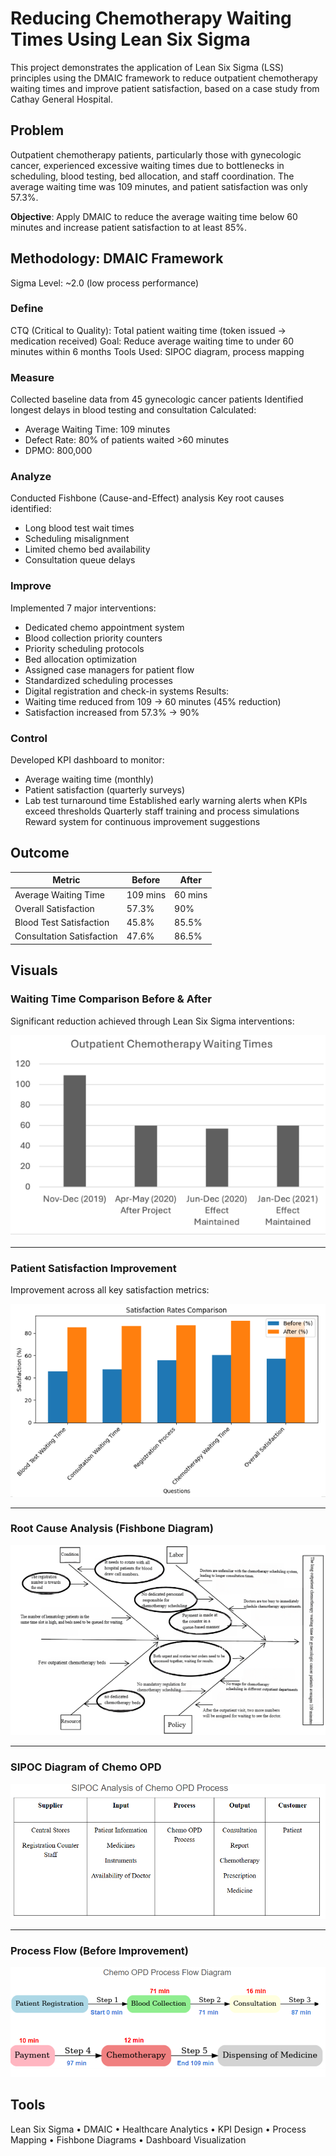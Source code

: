 # Reducing Chemotherapy Waiting Times Using Lean Six Sigma
This project demonstrates the application of Lean Six Sigma (LSS) principles using the DMAIC framework to reduce outpatient chemotherapy waiting times and improve patient satisfaction, based on a case study from Cathay General Hospital.

## Problem
Outpatient chemotherapy patients, particularly those with gynecologic cancer, experienced excessive waiting times due to bottlenecks in scheduling, blood testing, bed allocation, and staff coordination. The average waiting time was 109 minutes, and patient satisfaction was only 57.3%.

**Objective**: Apply DMAIC to reduce the average waiting time below 60 minutes and increase patient satisfaction to at least 85%.

##  Methodology: DMAIC Framework
Sigma Level: ~2.0 (low process performance)
### Define
  CTQ (Critical to Quality): Total patient waiting time (token issued → medication received)
  Goal: Reduce average waiting time to under 60 minutes within 6 months
  Tools Used: SIPOC diagram, process mapping
### Measure
  Collected baseline data from 45 gynecologic cancer patients
  Identified longest delays in blood testing and consultation
  Calculated:
   - Average Waiting Time: 109 minutes
   - Defect Rate: 80% of patients waited >60 minutes
   - DPMO: 800,000
### Analyze
  Conducted Fishbone (Cause-and-Effect) analysis
  Key root causes identified:
  - Long blood test wait times
  - Scheduling misalignment
  - Limited chemo bed availability
  - Consultation queue delays
### Improve
  Implemented 7 major interventions:
  - Dedicated chemo appointment system
  - Blood collection priority counters
  - Priority scheduling protocols
  - Bed allocation optimization
  - Assigned case managers for patient flow
  - Standardized scheduling processes
  - Digital registration and check-in systems
  Results:
  - Waiting time reduced from 109 → 60 minutes (45% reduction)
  - Satisfaction increased from 57.3% → 90%
### Control
  Developed KPI dashboard to monitor:
  - Average waiting time (monthly)
  - Patient satisfaction (quarterly surveys)
  - Lab test turnaround time
  Established early warning alerts when KPIs exceed thresholds
  Quarterly staff training and process simulations
  Reward system for continuous improvement suggestions


## Outcome
| Metric                     | Before   | After    |
|---------------------------|----------|----------|
| Average Waiting Time      | 109 mins | 60 mins  |
| Overall Satisfaction      | 57.3%    | 90%      |
| Blood Test Satisfaction   | 45.8%    | 85.5%    |
| Consultation Satisfaction | 47.6%    | 86.5%    |

## Visuals
### Waiting Time Comparison Before & After

Significant reduction achieved through Lean Six Sigma interventions:

![Waiting Time Comparison](images/waiting_time_comparison.png)

---

### Patient Satisfaction Improvement

Improvement across all key satisfaction metrics:

![Satisfaction Improvement](images/satisfaction_improvement.png)

---

### Root Cause Analysis (Fishbone Diagram)

![Fishbone Analysis](images/fishbone_analysis.png)

---

### SIPOC Diagram of Chemo OPD

![SIPOC Diagram](images/sipoc_chemo.png)

---

### Process Flow (Before Improvement)

![Chemo OPD Flow](images/chemo_process_flow.png)



## Tools
Lean Six Sigma • DMAIC • Healthcare Analytics • KPI Design • Process Mapping • Fishbone Diagrams • Dashboard Visualization
